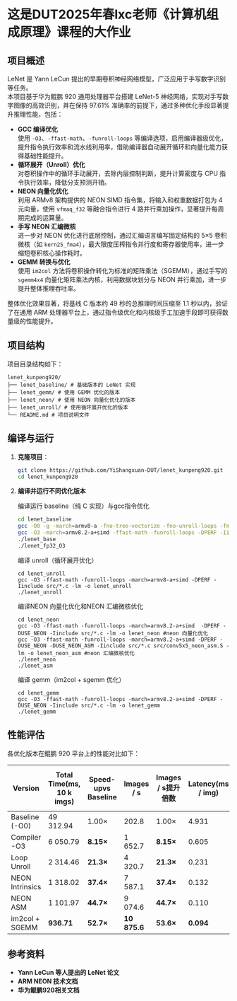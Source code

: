 # 这是DUT2025年春lxc老师《计算机组成原理》课程的大作业
## 项目概述

LeNet 是 Yann LeCun 提出的早期卷积神经网络模型，广泛应用于手写数字识别等任务。  
本项目基于华为鲲鹏 920 通用处理器平台搭建 LeNet-5 神经网络，实现对手写数字图像的高效识别，并在保持 97.61% 准确率的前提下，通过多种优化手段显著提升推理性能，包括：

- **GCC 编译优化**  
  使用 `-O3`、`-ffast-math`、`-funroll-loops` 等编译选项，启用编译器级优化，提升指令执行效率和流水线利用率，借助编译器自动展开循环和向量化能力获得基础性能提升。
- **循环展开（Unroll）优化**  
  对卷积操作中的循环手动展开，去除内层控制判断，提升计算密度与 CPU 指令执行效率，降低分支预测开销。
- **NEON 向量化优化**  
  利用 ARMv8 架构提供的 NEON SIMD 指令集，将输入和权重数据打包为 4 元向量，使用 `vfmaq_f32` 等融合指令进行 4 路并行乘加操作，显著提升每周期完成的运算量。
- **手写 NEON 汇编微核**  
  进一步对 NEON 优化进行底层控制，通过汇编语言编写固定结构的 5×5 卷积微核（如 `kern25_fma4`），最大限度压榨指令并行度和寄存器使用率，进一步缩短卷积核心操作耗时。
- **GEMM 转换与优化**  
  使用 `im2col` 方法将卷积操作转化为标准的矩阵乘法（SGEMM），通过手写的 `sgemm4x4` 向量化矩阵乘法内核，利用数据块划分与 NEON 并行乘加，进一步提升整体推理吞吐率。

整体优化效果显著，将基线 C 版本约 49 秒的总推理时间压缩至 1.1 秒以内，验证了在通用 ARM 处理器平台上，通过指令级优化和内核级手工加速手段即可获得数量级的性能提升。

## 项目结构

项目目录结构如下：
```
lenet_kunpeng920/
├── lenet_baseline/ # 基础版本的 LeNet 实现
├── lenet_gemm/ # 使用 GEMM 优化的版本
├── lenet_neon/ # 使用 NEON 向量化优化的版本
├── lenet_unroll/ # 使用循环展开优化的版本
└── README.md # 项目说明文件
```

## 编译与运行

1. **克隆项目**：

   ```bash
   git clone https://github.com/YiShangxuan-DUT/lenet_kunpeng920.git
   cd lenet_kunpeng920
   ```
2. **编译并运行不同优化版本**
   
   编译运行 baseline（纯 C 实现）与gcc指令优化
   ```bash
   cd lenet_baseline
   gcc -O0 -g -march=armv8-a -fno-tree-vectorize -fno-unroll-loops -fno-inline -DPERF -Iinclude src/*.c -lm -o lenet_baseline
   gcc -O3 -march=armv8.2-a+simd -ffast-math -funroll-loops -DPERF -Iinclude src/*.c -lm -o lenet_fp32_O3
   ./lenet_base
   ./lenet_fp32_O3
   ```

   编译 unroll（循环展开优化）
   ```
   cd lenet_unroll
   gcc -O3 -ffast-math -funroll-loops -march=armv8-a+simd -DPERF -Iinclude src/*.c -lm -o lenet_unroll
   ./lenet_unroll
   ```
   
   编译NEON 向量化优化和NEON 汇编微核优化
   ```
   cd lenet_neon
   gcc -O3 -ffast-math -funroll-loops -march=armv8.2-a+simd  -DPERF -DUSE_NEON -Iinclude src/*.c -lm -o lenet_neon #neon 向量化优化
   gcc -O3 -ffast-math -funroll-loops -march=armv8.2-a+simd -DPERF -DUSE_NEON -DUSE_NEON_ASM -Iinclude src/*.c src/conv5x5_neon_asm.S -lm -o lenet_neon_asm #neon 汇编微核优化
   ./lenet_neon
   ./lenet_asm
   ```

   编译 gemm（im2col + sgemm 优化）
   ```
   cd lenet_gemm
   gcc -O3 -ffast-math -funroll-loops -march=armv8.2-a+simd -DPERF -DUSE_NEON -Iinclude src/*.c -lm -o lenet_gemm
   ./lenet_gemm
   ```

## 性能评估
各优化版本在鲲鹏 920 平台上的性能对比如下：

| Version         | Total Time(ms, 10 k imgs) | Speed-upvs Baseline | Images / s   | Images / s提升倍数 | Latency(ms / img) | GFLOPS     | 理论峰值利用率* |
| --------------- | ------------------------- | ------------------- | ------------ | ------------------ | ----------------- | ---------- | --------------- |
| Baseline (-O0)  | 49 312.94                 | 1.00×               | 202.8        | 1.00×              | 4.931             | 2.36       | 1.8 %           |
| Compiler -O3    | 6 050.79                  | **8.15×**           | 1 652.7      | **8.15×**          | 0.605             | 19.20      | 14.5 %          |
| Loop Unroll     | 2 314.46                  | **21.3×**           | 4 320.7      | **21.3×**          | 0.231             | 50.21      | 38.0 %          |
| NEON Intrinsics | 1 318.02                  | **37.4×**           | 7 587.1      | **37.4×**          | 0.132             | 88.16      | 66.8 %          |
| NEON ASM        | 1 101.97                  | **44.7×**           | 9 074.6      | **44.7×**          | 0.110             | 105.45     | 79.8 %          |
| im2col + SGEMM  | **936.71**                | **52.7×**           | **10 875.6** | **53.6×**          | **0.094**         | **124.05** | **94.0 %**      |

## 参考资料
- **Yann LeCun 等人提出的 LeNet 论文**
- **ARM NEON 技术文档**
- **华为鲲鹏920相关文档**
